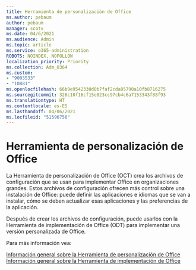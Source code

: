 ```yaml
---
title: Herramienta de personalización de Office
ms.author: pebaum
author: pebaum
manager: scotv
ms.date: 04/6/2021
ms.audience: Admin
ms.topic: article
ms.service: o365-administration
ROBOTS: NOINDEX, NOFOLLOW
localization_priority: Priority
ms.collection: Adm_O364
ms.custom:
- "9003533"
- "10881"
ms.openlocfilehash: 66b9e9542330d0b7faf2cda85790a10fb8716275
ms.sourcegitcommit: 326c10f16cf15e823cc97cb4c6a7153343f88f93
ms.translationtype: HT
ms.contentlocale: es-ES
ms.lasthandoff: 04/06/2021
ms.locfileid: "51596756"
---
```

# <a name="office-customization-tool"></a>Herramienta de personalización de Office

La Herramienta de personalización de Office (OCT) crea los archivos de configuración que se usan para implementar Office en organizaciones grandes. Estos archivos de configuración ofrecen más control sobre una instalación de Office: puede definir las aplicaciones e idiomas que se van a instalar, cómo se deben actualizar esas aplicaciones y las preferencias de la aplicación. 

Después de crear los archivos de configuración, puede usarlos con la Herramienta de implementación de Office (ODT) para implementar una versión personalizada de Office. 

Para más información vea:

[Información general sobre la Herramienta de personalización de Office](https://docs.microsoft.com/deployoffice/overview-of-the-office-customization-tool-for-click-to-run)
[Información general sobre la Herramienta de implementación de Office](https://docs.microsoft.com/deployoffice/overview-office-deployment-tool)